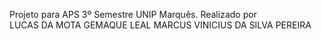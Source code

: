 Projeto para APS 3º Semestre UNIP Marquês.
Realizado por  
            LUCAS DA MOTA GEMAQUE LEAL
                MARCUS VINICIUS DA SILVA PEREIRA 
